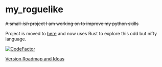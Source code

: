 # my_roguelike
~~A small-*ish* project I am working on to improve my python skills~~

Project is moved to [here](https://github.com/benlloyd50/my_rustlike) and now uses Rust to explore this odd but nifty language.

[![CodeFactor](https://www.codefactor.io/repository/github/benlloyd50/my_roguelike/badge/main)](https://www.codefactor.io/repository/github/benlloyd50/my_roguelike/overview/main)

~~[Version Roadmap and Ideas](https://github.com/benlloyd50/my_roguelike/blob/main/notes.md)~~
